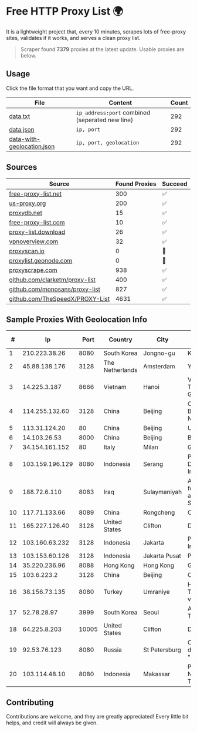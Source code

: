 
# Free HTTP Proxy List 🌍

It is a lightweight project that, every 10 minutes, scrapes lots of free-proxy sites, validates if it works, and serves a clean proxy list.


> Scraper found **7379** proxies at the latest update. Usable proxies are below.

## Usage

Click the file format that you want and copy the URL.


|File|Content|Count|
|----|-------|-----|
|[data.txt](https://raw.githubusercontent.com/themiralay/Proxy-List-World/master/data.txt)|`ip_address:port` combined (seperated new line)|292|
|[data.json](https://raw.githubusercontent.com/themiralay/Proxy-List-World/master/data.json)|`ip, port`|292|
|[data-with-geolocation.json](https://raw.githubusercontent.com/themiralay/Proxy-List-World/master/data-with-geolocation.json)|`ip, port, geolocation`|292|

## Sources

|Source|Found Proxies|Succeed|
|------|-------------|-------|
|[free-proxy-list.net](https://free-proxy-list.net)|300|✅|
|[us-proxy.org](https://www.us-proxy.org)|200|✅|
|[proxydb.net](http://proxydb.net)|15|✅|
|[free-proxy-list.com](https://free-proxy-list.com/?page=&port=&type%5B%5D=http&type%5B%5D=https&up_time=0&search=Search)|10|✅|
|[proxy-list.download](https://www.proxy-list.download/HTTP)|26|✅|
|[vpnoverview.com](https://vpnoverview.com/privacy/anonymous-browsing/free-proxy-servers)|32|✅|
|[proxyscan.io](https://www.proxyscan.io)|0|🚫|
|[proxylist.geonode.com](https://proxylist.geonode.com/api/proxy-list?limit=300&page=1&sort_by=lastChecked&sort_type=desc&protocols=http,https)|0|🚫|
|[proxyscrape.com](https://api.proxyscrape.com/v2/?request=displayproxies&protocol=http&timeout=10000&country=all&ssl=all&anonymity=all)|938|✅|
|[github.com/clarketm/proxy-list](https://raw.githubusercontent.com/clarketm/proxy-list/master/proxy-list-raw.txt)|400|✅|
|[github.com/monosans/proxy-list](https://raw.githubusercontent.com/monosans/proxy-list/main/proxies/http.txt)|827|✅|
|[github.com/TheSpeedX/PROXY-List](https://raw.githubusercontent.com/TheSpeedX/PROXY-List/master/http.txt)|4631|✅|


## Sample Proxies With Geolocation Info

|#|Ip|Port|Country|City|Internet Service Provider|
|-|--|----|-------|----|-------------------------|
|1|210.223.38.26|8080|South Korea|Jongno-gu|Korea Telecom|
|2|45.88.138.176|3128|The Netherlands|Amsterdam|Yaglom Labs Ltd|
|3|14.225.3.187|8666|Vietnam|Hanoi|Vietnam Posts and Telecommunications Group|
|4|114.255.132.60|3128|China|Beijing|China Unicom Beijing Province Network|
|5|113.31.124.20|80|China|Beijing|UCLOUD|
|6|14.103.26.53|8000|China|Beijing|BITNET|
|7|34.154.161.152|80|Italy|Milan|Google LLC|
|8|103.159.196.129|8080|Indonesia|Serang|PT Andalan Dinamika Informatika|
|9|188.72.6.110|8083|Iraq|Sulaymaniyah|AL-SARD FIBER Co. for Internet Fiber and Optical Cable Services /Ltd.|
|10|117.71.133.66|8089|China|Rongcheng|Chinanet|
|11|165.227.126.40|3128|United States|Clifton|DigitalOcean, LLC|
|12|103.160.63.232|3128|Indonesia|Jakarta|PT Herza Digital Indonesia|
|13|103.153.60.126|3128|Indonesia|Jakarta Pusat|PT Era Awan Digital|
|14|35.220.236.96|8088|Hong Kong|Hong Kong|Google LLC|
|15|103.6.223.2|3128|China|Beijing|China Unicom|
|16|38.156.73.135|8080|Turkey|Umraniye|High Speed Telekomunikasyon ve Hab. Hiz. Ltd. Sti.|
|17|52.78.28.97|3999|South Korea|Seoul|Amazon Technologies Inc.|
|18|64.225.8.203|10005|United States|Clifton|DigitalOcean, LLC|
|19|92.53.76.123|8080|Russia|St Petersburg|OOO "Network of data-centers "Selectel"|
|20|103.114.48.10|8080|Indonesia|Makassar|PT. TRANS NASIONAL TEKNOLOGI|



## Contributing

Contributions are welcome, and they are greatly appreciated! Every
little bit helps, and credit will always be given.

